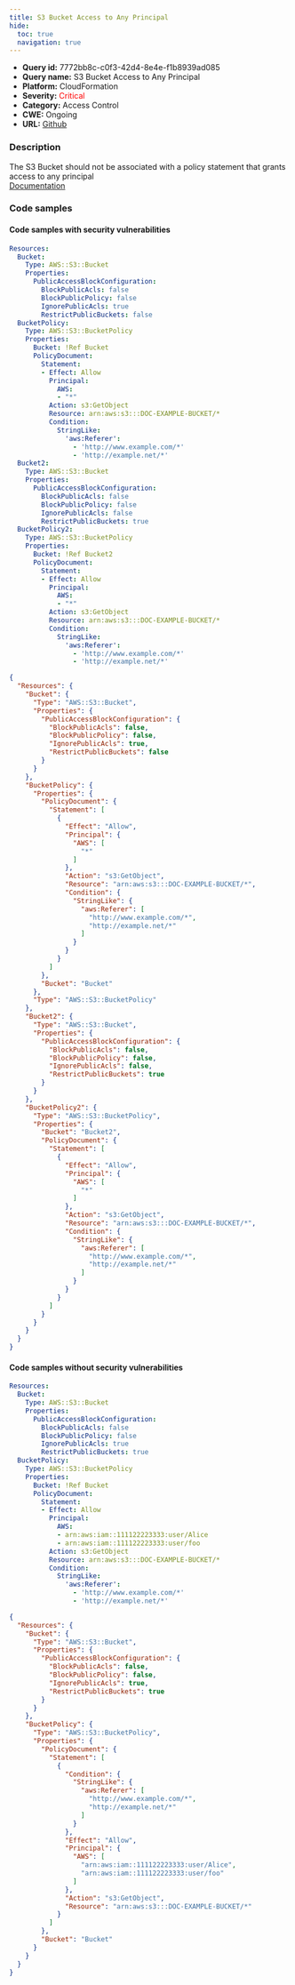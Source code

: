 ```yaml
---
title: S3 Bucket Access to Any Principal
hide:
  toc: true
  navigation: true
---
```


<style>
  .highlight .hll {
    background-color: #ff171742;
  }
  .md-content {
    max-width: 1100px;
    margin: 0 auto;
  }
</style>

-   **Query id:** 7772bb8c-c0f3-42d4-8e4e-f1b8939ad085
-   **Query name:** S3 Bucket Access to Any Principal
-   **Platform:** CloudFormation
-   **Severity:** <span style="color:#ff0000">Critical</span>
-   **Category:** Access Control
-   **CWE:** Ongoing
-   **URL:** [Github](https://github.com/Checkmarx/kics/tree/master/assets/queries/cloudFormation/aws/s3_bucket_access_to_any_principal)

### Description
The S3 Bucket should not be associated with a policy statement that grants access to any principal<br>
[Documentation](https://docs.aws.amazon.com/AWSCloudFormation/latest/UserGuide/aws-properties-s3-bucket.html)

### Code samples
#### Code samples with security vulnerabilities
```yaml title="Positive test num. 1 - yaml file" hl_lines="2 27"
Resources:
  Bucket:
    Type: AWS::S3::Bucket
    Properties:
      PublicAccessBlockConfiguration:
        BlockPublicAcls: false
        BlockPublicPolicy: false
        IgnorePublicAcls: true
        RestrictPublicBuckets: false
  BucketPolicy:
    Type: AWS::S3::BucketPolicy
    Properties:
      Bucket: !Ref Bucket
      PolicyDocument:
        Statement:
        - Effect: Allow
          Principal:
            AWS:
            - "*"
          Action: s3:GetObject
          Resource: arn:aws:s3:::DOC-EXAMPLE-BUCKET/*
          Condition:
            StringLike:
              'aws:Referer':
                - 'http://www.example.com/*'
                - 'http://example.net/*'
  Bucket2:
    Type: AWS::S3::Bucket
    Properties:
      PublicAccessBlockConfiguration:
        BlockPublicAcls: false
        BlockPublicPolicy: false
        IgnorePublicAcls: false
        RestrictPublicBuckets: true
  BucketPolicy2:
    Type: AWS::S3::BucketPolicy
    Properties:
      Bucket: !Ref Bucket2
      PolicyDocument:
        Statement:
        - Effect: Allow
          Principal:
            AWS:
            - "*"
          Action: s3:GetObject
          Resource: arn:aws:s3:::DOC-EXAMPLE-BUCKET/*
          Condition:
            StringLike:
              'aws:Referer':
                - 'http://www.example.com/*'
                - 'http://example.net/*'
```
```json title="Positive test num. 2 - json file" hl_lines="42 3"
{
  "Resources": {
    "Bucket": {
      "Type": "AWS::S3::Bucket",
      "Properties": {
        "PublicAccessBlockConfiguration": {
          "BlockPublicAcls": false,
          "BlockPublicPolicy": false,
          "IgnorePublicAcls": true,
          "RestrictPublicBuckets": false
        }
      }
    },
    "BucketPolicy": {
      "Properties": {
        "PolicyDocument": {
          "Statement": [
            {
              "Effect": "Allow",
              "Principal": {
                "AWS": [
                  "*"
                ]
              },
              "Action": "s3:GetObject",
              "Resource": "arn:aws:s3:::DOC-EXAMPLE-BUCKET/*",
              "Condition": {
                "StringLike": {
                  "aws:Referer": [
                    "http://www.example.com/*",
                    "http://example.net/*"
                  ]
                }
              }
            }
          ]
        },
        "Bucket": "Bucket"
      },
      "Type": "AWS::S3::BucketPolicy"
    },
    "Bucket2": {
      "Type": "AWS::S3::Bucket",
      "Properties": {
        "PublicAccessBlockConfiguration": {
          "BlockPublicAcls": false,
          "BlockPublicPolicy": false,
          "IgnorePublicAcls": false,
          "RestrictPublicBuckets": true
        }
      }
    },
    "BucketPolicy2": {
      "Type": "AWS::S3::BucketPolicy",
      "Properties": {
        "Bucket": "Bucket2",
        "PolicyDocument": {
          "Statement": [
            {
              "Effect": "Allow",
              "Principal": {
                "AWS": [
                  "*"
                ]
              },
              "Action": "s3:GetObject",
              "Resource": "arn:aws:s3:::DOC-EXAMPLE-BUCKET/*",
              "Condition": {
                "StringLike": {
                  "aws:Referer": [
                    "http://www.example.com/*",
                    "http://example.net/*"
                  ]
                }
              }
            }
          ]
        }
      }
    }
  }
}

```


#### Code samples without security vulnerabilities
```yaml title="Negative test num. 1 - yaml file"
Resources:
  Bucket:
    Type: AWS::S3::Bucket
    Properties:
      PublicAccessBlockConfiguration:
        BlockPublicAcls: false
        BlockPublicPolicy: false
        IgnorePublicAcls: true
        RestrictPublicBuckets: true
  BucketPolicy:
    Type: AWS::S3::BucketPolicy
    Properties:
      Bucket: !Ref Bucket
      PolicyDocument:
        Statement:
        - Effect: Allow
          Principal:
            AWS:
            - arn:aws:iam::111122223333:user/Alice
            - arn:aws:iam::111122223333:user/foo
          Action: s3:GetObject
          Resource: arn:aws:s3:::DOC-EXAMPLE-BUCKET/*
          Condition:
            StringLike:
              'aws:Referer':
                - 'http://www.example.com/*'
                - 'http://example.net/*'
```
```json title="Negative test num. 2 - json file"
{
  "Resources": {
    "Bucket": {
      "Type": "AWS::S3::Bucket",
      "Properties": {
        "PublicAccessBlockConfiguration": {
          "BlockPublicAcls": false,
          "BlockPublicPolicy": false,
          "IgnorePublicAcls": true,
          "RestrictPublicBuckets": true
        }
      }
    },
    "BucketPolicy": {
      "Type": "AWS::S3::BucketPolicy",
      "Properties": {
        "PolicyDocument": {
          "Statement": [
            {
              "Condition": {
                "StringLike": {
                  "aws:Referer": [
                    "http://www.example.com/*",
                    "http://example.net/*"
                  ]
                }
              },
              "Effect": "Allow",
              "Principal": {
                "AWS": [
                  "arn:aws:iam::111122223333:user/Alice",
                  "arn:aws:iam::111122223333:user/foo"
                ]
              },
              "Action": "s3:GetObject",
              "Resource": "arn:aws:s3:::DOC-EXAMPLE-BUCKET/*"
            }
          ]
        },
        "Bucket": "Bucket"
      }
    }
  }
}

```
